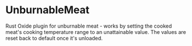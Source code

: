 # UnburnableMeat

Rust Oxide plugin for unburnable meat - works by setting the cooked meat's cooking temperature range to an unattainable value. The values are reset back to default once it's unloaded.
